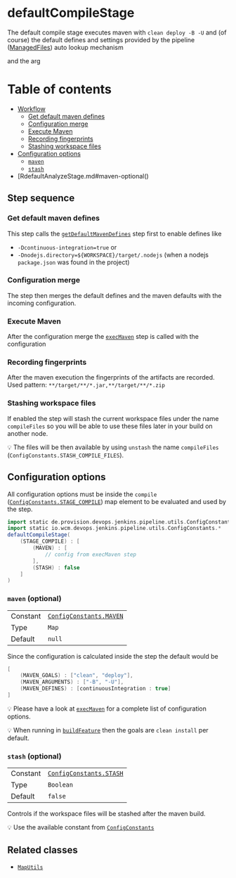 # defaultCompileStage

The default compile stage executes maven with `clean deploy -B -U` and
(of course) the default defines and settings provided by the pipeline
([ManagedFiles](https://github.com/wcm-io-devops/jenkins-pipeline-library/blob/master/docs/managed-files.md))
auto lookup mechanism


and the arg

# Table of contents
* [Workflow]()
    * [Get default maven defines](#get-default-maven-defines)
    * [Configuration merge](#configuration-merge)
    * [Execute Maven](#execute-maven)
    * [Recording fingerprints](#recording-fingerprints)
    * [Stashing workspace files](#stashing-workspace-files)
* [Configuration options](#configuration-options)
    * [`maven`](#maven-optional)
    * [`stash`](#stash-optional)
* [RdefaultAnalyzeStage.md#maven-optional()

## Step sequence

### Get default maven defines

This step calls the
[`getDefaultMavenDefines`](getDefaultMavenDefines.md) step first to enable
defines like
* `-Dcontinuous-integration=true` or
* `-Dnodejs.directory=${WORKSPACE}/target/.nodejs` (when a nodejs
  `package.json` was found in the project)

### Configuration merge

The step then merges the default defines and the maven defaults with the
incoming configuration.

### Execute Maven

After the configuration merge the
[`execMaven`](https://github.com/wcm-io-devops/jenkins-pipeline-library/blob/master/vars/execMaven.md)
step is called with the configuration

### Recording fingerprints

After the maven execution the fingerprints of the artifacts are recorded.
Used pattern: `**/target/**/*.jar,**/target/**/*.zip`

### Stashing workspace files

If enabled the step will stash the current workspace files under the
name `compileFiles` so you will be able to use these files later in your
build on another node.

:bulb: The files will be then available by using `unstash` the name `compileFiles` (`ConfigConstants.STASH_COMPILE_FILES`).

## Configuration options

All configuration options must be inside the `compile`
([`ConfigConstants.STAGE_COMPILE`](../src/de/provision/devops/jenkins/pipeline/utils/ConfigConstants.groovy))
map element to be evaluated and used by the step.

```groovy
import static de.provision.devops.jenkins.pipeline.utils.ConfigConstants.*
import static io.wcm.devops.jenkins.pipeline.utils.ConfigConstants.*
defaultCompileStage(
    (STAGE_COMPILE) : [
        (MAVEN) : [
            // config from execMaven step
        ],
        (STASH) : false
    ]
)
```

### `maven` (optional)

|||
|---|---|
|Constant|[`ConfigConstants.MAVEN`](https://github.com/wcm-io-devops/jenkins-pipeline-library/blob/master/src/io/wcm/devops/jenkins/pipeline/utils/ConfigConstants.groovy)|
|Type|`Map`|
|Default|`null`|

Since the configuration is calculated inside the step the default would be
```groovy
[
    (MAVEN_GOALS) : ["clean", "deploy"],
    (MAVEN_ARGUMENTS) : ["-B", "-U"],
    (MAVEN_DEFINES) : [continuousIntegration : true]
]
```

:bulb: Please have a look at
[`execMaven`](https://github.com/wcm-io-devops/jenkins-pipeline-library/blob/master/vars/execMaven.md#configuration-options)
for a complete list of configuration options.

:bulb: When running in [`buildFeature`](buildFeature.md) then the goals
are `clean install` per default.

### `stash` (optional)
|          |                                                                                                     |
|:---------|:----------------------------------------------------------------------------------------------------|
| Constant | [`ConfigConstants.STASH`](../src/de/provision/devops/jenkins/pipeline/utils/ConfigConstants.groovy) |
| Type     | `Boolean`                                                                                           |
| Default  | `false`                                                                                             |

Controls if the workspace files will be stashed after the maven build.

:bulb: Use the available constant from
[`ConfigConstants`](../src/de/provision/devops/jenkins/pipeline/utils/ConfigConstants.groovy)

## Related classes
* [`MapUtils`](https://github.com/wcm-io-devops/jenkins-pipeline-library/blob/master/src/io/wcm/devops/jenkins/pipeline/utils/maps/MapUtils.groovy)
